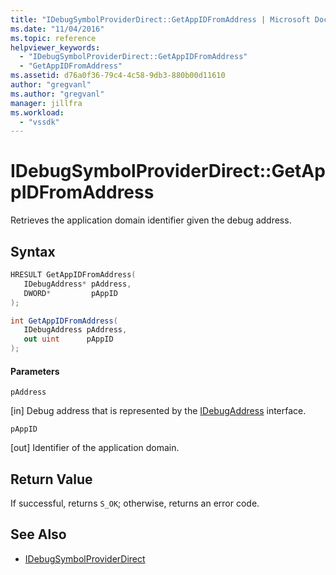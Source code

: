 ```yaml
---
title: "IDebugSymbolProviderDirect::GetAppIDFromAddress | Microsoft Docs"
ms.date: "11/04/2016"
ms.topic: reference
helpviewer_keywords:
  - "IDebugSymbolProviderDirect::GetAppIDFromAddress"
  - "GetAppIDFromAddress"
ms.assetid: d76a0f36-79c4-4c58-9db3-880b00d11610
author: "gregvanl"
ms.author: "gregvanl"
manager: jillfra
ms.workload:
  - "vssdk"
---
```

# IDebugSymbolProviderDirect::GetAppIDFromAddress
Retrieves the application domain identifier given the debug address.

## Syntax

```cpp
HRESULT GetAppIDFromAddress(
   IDebugAddress* pAddress,
   DWORD*         pAppID
);
```

```csharp
int GetAppIDFromAddress(
   IDebugAddress pAddress,
   out uint      pAppID
);
```

#### Parameters
 `pAddress`

 [in] Debug address that is represented by the [IDebugAddress](../../../extensibility/debugger/reference/idebugaddress.md) interface.

 `pAppID`

 [out] Identifier of the application domain.

## Return Value
 If successful, returns `S_OK`; otherwise, returns an error code.

## See Also
- [IDebugSymbolProviderDirect](../../../extensibility/debugger/reference/idebugsymbolproviderdirect.md)